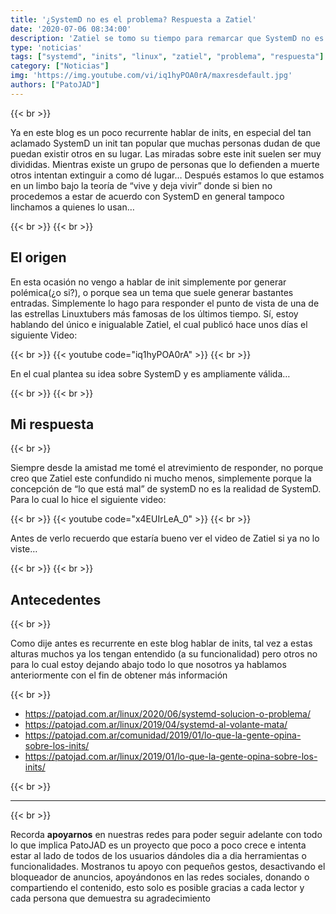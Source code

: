 ```yaml
---
title: '¿SystemD no es el problema? Respuesta a Zatiel'
date: '2020-07-06 08:34:00'
description: 'Zatiel se tomo su tiempo para remarcar que SystemD no es le problema, yo me tomo el mio para responder'
type: 'noticias'
tags: ["systemd", "inits", "linux", "zatiel", "problema", "respuesta"]
category: ["Noticias"]
img: 'https://img.youtube.com/vi/iq1hyPOA0rA/maxresdefault.jpg'
authors: ["PatoJAD"]
---
```


{{< br >}}

Ya en este blog es un poco recurrente hablar de inits, en especial del tan aclamado SystemD un init tan popular que muchas personas dudan de que puedan existir otros en su lugar. Las miradas sobre este init suelen ser muy divididas. Mientras existe un grupo de personas que lo defienden a muerte otros intentan extinguir a como dé lugar… Después estamos lo que estamos en un limbo bajo la teoría de “vive y deja vivir” donde si bien no procedemos a estar de acuerdo con SystemD en general tampoco linchamos a quienes lo usan…

{{< br >}}
{{< br >}}

## El origen

En esta ocasión no vengo a hablar de init simplemente por generar polémica(¿o si?), o porque sea un tema que suele generar bastantes entradas. Simplemente lo hago para responder el punto de vista de una de las estrellas Linuxtubers más famosas de los últimos tiempo. Sí, estoy hablando del único e inigualable Zatiel, el cual publicó hace unos días el siguiente Video:

{{< br >}}
{{< youtube code="iq1hyPOA0rA" >}}
{{< br >}}

En el cual plantea su idea sobre SystemD y es ampliamente válida…

{{< br >}}
{{< br >}}

## Mi respuesta

{{< br >}}

Siempre desde la amistad me tomé el atrevimiento de responder, no porque creo que Zatiel este confundido ni mucho menos, simplemente porque la concepción de “lo que está mal” de systemD no es la realidad de SystemD. Para lo cual lo hice el siguiente video:

{{< br >}}
{{< youtube code="x4EUIrLeA_0" >}}
{{< br >}}

Antes de verlo recuerdo que estaría bueno ver el video de Zatiel si ya no lo viste…

{{< br >}}
{{< br >}}

## Antecedentes

{{< br >}}

Como dije antes es recurrente en este blog hablar de inits, tal vez a estas alturas muchos ya los tengan entendido (a su funcionalidad) pero otros no para lo cual estoy dejando abajo todo lo que nosotros ya hablamos anteriormente con el fin de obtener más información

{{< br >}}

* https://patojad.com.ar/linux/2020/06/systemd-solucion-o-problema/
* https://patojad.com.ar/linux/2019/04/systemd-al-volante-mata/
* https://patojad.com.ar/comunidad/2019/01/lo-que-la-gente-opina-sobre-los-inits/
* https://patojad.com.ar/linux/2019/01/lo-que-la-gente-opina-sobre-los-inits/

{{< br >}}

---

{{< br >}}

Recorda **apoyarnos** en nuestras redes para poder seguir adelante con todo lo que implica PatoJAD es un proyecto que poco a poco crece e intenta estar al lado de todos de los usuarios dándoles dia a dia herramientas o funcionalidades. Mostranos tu apoyo con pequeños gestos, desactivando el bloqueador de anuncios, apoyándonos en las redes sociales, donando o compartiendo el contenido, esto solo es posible gracias a cada lector y cada persona que demuestra su agradecimiento
